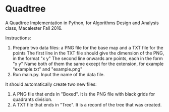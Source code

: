 # Quadtree

A Quadtree Implementation in Python, for Algorithms Design and Analysis class, Macalester Fall 2016.

Instructions:
1. Prepare two data files: a PNG file for the base map and a TXT file for the points
The first line in the TXT file should give the dimension of the PNG, in the format "x y"
The second line onwards are points, each in the form "x y"
Name both of them the same except for the extension, for example "example.txt" and "example.png"
2. Run main.py. Input the name of the data file.

It should automatically create two new files:
1. A PNG file that ends in "Boxed". It is the PNG file with black grids for quadrants division.
2. A TXT file that ends in "Tree". It is a record of the tree that was created.
